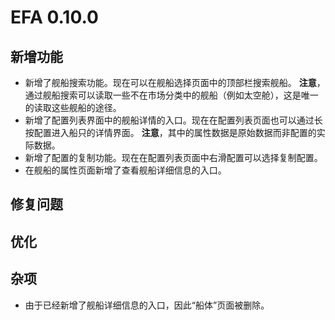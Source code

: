 # EFA 0.10.0

## 新增功能

- 新增了舰船搜索功能。现在可以在舰船选择页面中的顶部栏搜索舰船。
  **注意**，通过舰船搜索可以读取一些不在市场分类中的舰船（例如太空舱），这是唯一的读取这些舰船的途径。
- 新增了配置列表界面中的舰船详情的入口。现在在配置列表页面也可以通过长按配置进入船只的详情界面。
  **注意**，其中的属性数据是原始数据而非配置的实际数据。
- 新增了配置的复制功能。现在在配置列表页面中右滑配置可以选择复制配置。
- 在舰船的属性页面新增了查看舰船详细信息的入口。

## 修复问题

## 优化

## 杂项

- 由于已经新增了舰船详细信息的入口，因此“船体”页面被删除。